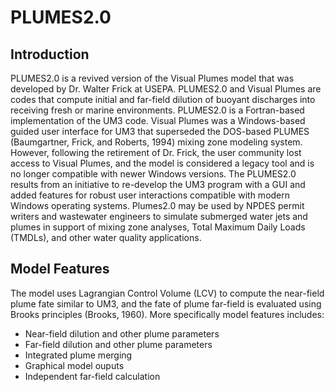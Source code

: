 # PLUMES2.0

## Introduction
PLUMES2.0 is a revived version of the Visual Plumes model that was developed by Dr. Walter Frick at USEPA. PLUMES2.0 and Visual Plumes are codes that compute initial and far-field dilution of buoyant discharges into receiving fresh or marine  environments. PLUMES2.0 is a Fortran-based implementation of the UM3 code. Visual Plumes was a Windows-based guided user interface for UM3 that superseded the DOS-based PLUMES (Baumgartner, Frick, and Roberts, 1994) mixing zone modeling system. However, following the retirement of Dr. Frick, the user community lost access to Visual Plumes, and the  model is considered a legacy tool and is no longer compatible with newer Windows versions. The PLUMES2.0 results from an initiative to re-develop the UM3 program with a GUI and added features for robust user interactions compatible with modern Windows operating systems. Plumes2.0 may be used by NPDES permit writers and wastewater engineers to simulate submerged water jets and plumes in support of mixing zone analyses, Total Maximum Daily Loads (TMDLs), and other water quality applications.
 
## Model Features
The model uses Lagrangian Control Volume (LCV) to compute the near-field plume fate similar to UM3, and the fate of plume far-field is evaluated using Brooks principles (Brooks, 1960). More specifically model features includes:
- Near-field dilution and other plume parameters
- Far-field dilution and other plume parameters
- Integrated plume merging 
- Graphical model ouputs
- Independent far-field calculation


